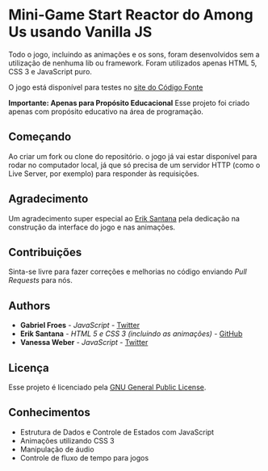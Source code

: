 # Mini-Game Start Reactor do Among Us usando Vanilla JS

Todo o jogo, incluindo as animações e os sons, foram desenvolvidos sem a utilização de nenhuma lib ou framework. Foram utilizados apenas HTML 5, CSS 3 e JavaScript puro.

O jogo está disponível para testes no [site do Código Fonte](https://startreactor.codigofonte.com.br)

**Importante: Apenas para Propósito Educacional**
Esse projeto foi criado apenas com propósito educativo na área de programação.

## Começando

Ao criar um fork ou clone do repositório. o jogo já vai estar disponível para rodar no computador local, já que só precisa de um servidor HTTP (como o Live Server, por exemplo) para responder às requisições.

## Agradecimento

Um agradecimento super especial ao [Erik Santana](https://github.com/imerik1/) pela dedicação na construção da interface do jogo e nas animações.

## Contribuições

Sinta-se livre para fazer correções e melhorias no código enviando *Pull Requests* para nós.

## Authors

* **Gabriel Froes** - *JavaScript* - [Twitter](https://www.twitter.com/gabrielfroes)
* **Erik Santana** - *HTML 5 e CSS 3 (incluindo as animações)* - [GitHub](https://github.com/imerik1/)
* **Vanessa Weber** - *JavaScript* - [Twitter](https://www.twitter.com/nessaweberfroes)

## Licença

Esse projeto é licenciado pela [GNU General Public License](https://opensource.org/licenses/GPL-3.0).

## Conhecimentos

* Estrutura de Dados e Controle de Estados com JavaScript
* Animações utilizando CSS 3
* Manipulação de áudio
* Controle de fluxo de tempo para jogos
